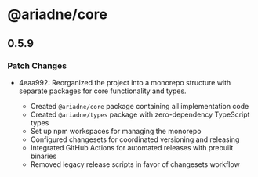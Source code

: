 # @ariadne/core

## 0.5.9

### Patch Changes

- 4eaa992: Reorganized the project into a monorepo structure with separate packages for core functionality and types.

  - Created `@ariadne/core` package containing all implementation code
  - Created `@ariadne/types` package with zero-dependency TypeScript types
  - Set up npm workspaces for managing the monorepo
  - Configured changesets for coordinated versioning and releasing
  - Integrated GitHub Actions for automated releases with prebuilt binaries
  - Removed legacy release scripts in favor of changesets workflow
